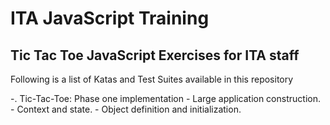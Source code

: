 # ITA JavaScript Training

## Tic Tac Toe JavaScript Exercises for ITA staff

Following is a list of Katas and Test Suites available in this repository 
    
-. Tic-Tac-Toe: Phase one implementation
    - Large application construction.
    - Context and state.
    - Object definition and initialization.